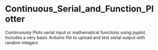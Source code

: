 # Continuous_Serial_and_Function_Plotter
Continuously Plots serial input or mathematical functions using pyplot. Includes a very basic Arduino file to upload and test serial output with random integers
